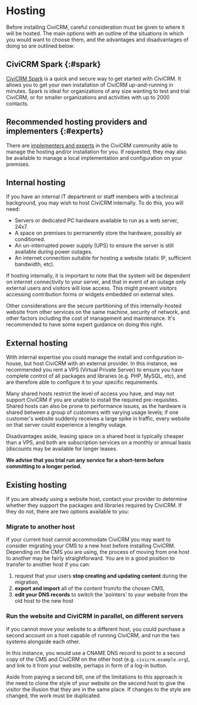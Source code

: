 # Hosting

Before installing CiviCRM, careful consideration must be given to where
it will be hosted. The main options with an outline of the situations in
which you would want to choose them, and the advantages and
disadvantages of doing so are outlined below:

## CiviCRM Spark {:#spark}

[CiviCRM Spark](https://civicrm.org/spark) is a quick and secure way to get started with CiviCRM. It allows you to get your own installation of CiviCRM up-and-running in minutes. Spark is ideal for organizations of any size wanting to test and trial CiviCRM, or for smaller organizations and activities with up to 2000 contacts.

## Recommended hosting providers and implementers {:#experts}

There are [implementers and experts](https://civicrm.org/providers) in the CiviCRM community able to
manage the hosting and/or installation for you. If requested, they may
also be available to manage a local implementation and configuration on
your premises.

## Internal hosting

If you have an internal IT department or staff members with a technical
background, you may wish to host CiviCRM internally. To do this, you
will need:

-   Servers or dedicated PC hardware available to run as a web server,
    24x7.
-   A space on premises to permanently store the hardware, possibly air
    conditioned.
-   An un-interrupted power supply (UPS) to ensure the server is still
    available during power outages.
-   An internet connection suitable for hosting a website (static IP, sufficient
    bandwidth, etc).

If hosting internally, it is important to note that the system will be dependent
on internet connectivity to your server, and that in event of an outage only
external users and visitors will lose access. This might prevent visitors
accessing contribution forms or widgets embedded on external sites.

Other considerations are the secure partitioning of this internally-hosted
website from other services on the same machine, security of network, and other
factors including the cost of management and maintenance. It's recommended to
have some expert guidance on doing this right.

## External hosting

With internal expertise you could manage the install and configuration
in-house, but host CiviCRM with an external provider. In this instance,
we recommended you rent a VPS (Virtual Private Server) to ensure you
have complete control of all packages and libraries (e.g. PHP, MySQL,
etc), and are therefore able to configure it to your specific
requirements.

Many shared hosts restrict the level of access you have, and may not
support CiviCRM if you are unable to install the required
pre-requisites. Shared hosts can also be prone to performance issues, as
the hardware is shared between a group of customers with varying usage
levels; if one customer's website suddenly receives a large spike in
traffic, every website on that server could experience a lengthy outage.

Disadvantages aside, leasing space on a shared host is typically cheaper
than a VPS, and both are subscription services on a monthly or annual
basis (discounts may be available for longer leases.

**We advise that you trial run any service for a short-term before
committing to a longer period.**

## Existing hosting

If you are already using a website host, contact your provider to
determine whether they support the packages and libraries required by
CiviCRM. If they do not, there are two options available to you:

### Migrate to another host

If your current host cannot accommodate CiviCRM you may want to consider migrating your CMS to a new host before installing CiviCRM. Depending on the CMS you are using, the process of moving from one host to another may be fairly straightforward. You are in a good position to transfer to another host if you can: 

1.  request that your users **stop creating and updating content**
    during the migration,
2.  **export and import** all of the content from/to the chosen CMS,
3.  **edit your DNS records** to switch the 'pointers' to your
    website from the old host to the new host

### Run the website and CiviCRM in parallel, on different servers

If you cannot move your website to a different host, you could purchase
a second account on a host capable of running CiviCRM, and run the two
systems alongside each other.

In this instance, you would use a CNAME DNS record to point to a second
copy of the CMS and CiviCRM on the other host (e.g. `civicrm.example.org`),
and link to it from your website, perhaps in form of a log-in button.

Aside from paying a second bill, one of the limitations to this approach
is the need to clone the style of your website on the second host to
give the visitor the illusion that they are in the same place. If
changes to the style are changed, the work must be duplicated.
